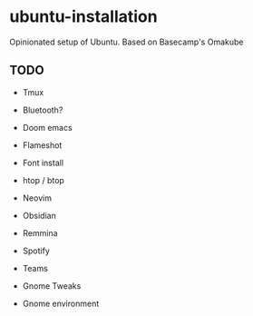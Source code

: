 # ubuntu-installation

Opinionated setup of Ubuntu. Based on Basecamp's Omakube

## TODO

- Tmux
- Bluetooth?
- Doom emacs
- Flameshot
- Font install
- htop / btop
- Neovim
- Obsidian
- Remmina
- Spotify
- Teams
- Gnome Tweaks

- Gnome environment
